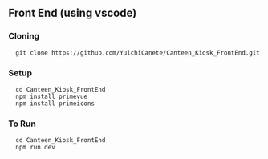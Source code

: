 ## Front End (using vscode)

### Cloning
```
  git clone https://github.com/YuichiCanete/Canteen_Kiosk_FrontEnd.git
```

### Setup
```
  cd Canteen_Kiosk_FrontEnd
  npm install primevue
  npm install primeicons
```

### To Run
```
  cd Canteen_Kiosk_FrontEnd
  npm run dev
```
